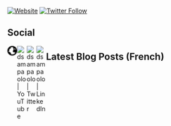 [![Website](https://img.shields.io/website?label=lvlup.fr&style=for-the-badge&url=https%3A%2F%2Flvlup.fr)](https://lvlup.fr)
[![Twitter Follow](https://img.shields.io/twitter/follow/dsampaolo?color=1DA1F2&logo=twitter&style=for-the-badge)](https://twitter.com/intent/follow?original_referer=https%3A%2F%2Fgithub.com%2Fdsampaolo&screen_name=dsampaolo)

## Social

[<img align="left" alt="lvlup.fr" width="22px" src="https://raw.githubusercontent.com/iconic/open-iconic/master/svg/globe.svg" />][website]
[<img align="left" alt="dsampaolo | YouTube" width="22px" src="https://cdn.jsdelivr.net/npm/simple-icons@v3/icons/youtube.svg" />][youtube]
[<img align="left" alt="dsampaolo | Twitter" width="22px" src="https://cdn.jsdelivr.net/npm/simple-icons@v3/icons/twitter.svg" />][twitter]
[<img align="left" alt="dsampaolo | LinkedIn" width="22px" src="https://cdn.jsdelivr.net/npm/simple-icons@v3/icons/linkedin.svg" />][linkedin]

## Latest Blog Posts (French)

<!-- BLOG-POST-LIST:START -->
<!-- BLOG-POST-LIST:END -->

[website]: https://lvlup.fr
[twitter]: https://twitter.com/dsampaolo
[youtube]: https://youtube.com/c/DidierSampaolo
[linkedin]: https://linkedin.com/in/dsampaolo/
